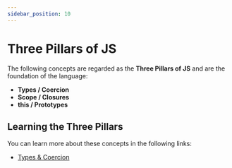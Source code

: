 ```yaml
---
sidebar_position: 10
---
```


# Three Pillars of JS

The following concepts are regarded as the **Three Pillars of JS** and are the foundation of the language:

- **Types / Coercion**
- **Scope / Closures**
- **this / Prototypes**

## Learning the Three Pillars

You can learn more about these concepts in the following links:

- [Types & Coercion](https://developer.mozilla.org/en-US/docs/Glossary/Type_coercion)

